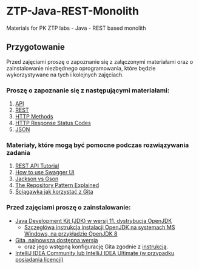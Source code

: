 # ZTP-Java-REST-Monolith
Materials for PK ZTP labs - Java - REST based monolith

## Przygotowanie

Przed zajęciami proszę o zapoznanie się z załączonymi materiałami oraz o zainstalowanie niezbędnego oprogramowania, które będzie wykorzystywane na tych i kolejnych zajęciach.

### Proszę o zapoznanie się z następującymi materiałami:

1. [API](https://pl.wikipedia.org/wiki/Interfejs_programowania_aplikacji)
1. [REST](https://www.ics.uci.edu/~fielding/pubs/dissertation/rest_arch_style.htm)
1. [HTTP Methods](https://developer.mozilla.org/en-US/docs/Web/HTTP/Methods)
1. [HTTP Response Status Codes](https://developer.mozilla.org/en-US/docs/Web/HTTP/Status)
1. [JSON](http://www.json.org/json-pl.html)

### Materiały, które mogą być pomocne podczas rozwiązywania zadania

1. [REST API Tutorial](https://restfulapi.net/)
1. [How to use Swagger UI](https://idratherbewriting.com/learnapidoc/pubapis_swagger.html)
1. [Jackson vs Gson](https://www.baeldung.com/jackson-vs-gson)
1. [The Repository Pattern Explained](https://blog.sapiensworks.com/post/2014/06/02/The-Repository-Pattern-For-Dummies.aspx)
1. [Ściągawka jak korzystać z Gita](https://training.github.com/downloads/pl/github-git-cheat-sheet)
###  Przed zajęciami proszę o zainstalowanie:

* [Java Development Kit (JDK) w wersji 11, dystrybucja OpenJDK](https://openjdk.java.net/install/)
  * [Szczegłówa instrukcja instalacji OpenJDK na systemach MS Windows, na przykładzie OpenJDK 8](https://techoral.com/blog/java/openjdk-install-windows.html)
* [Gita, najnowsza dostępna wersja](https://git-scm.com/book/en/v2/Getting-Started-Installing-Git)
  * oraz jego wstępną konfigurację Gita zgodnie z [instrukcją](https://git-scm.com/book/pl/v2/Pierwsze-kroki-Wst%C4%99pna-konfiguracja-Git).
* [IntelliJ IDEA Community lub IntelliJ IDEA Ultimate (w przypadku posiadania licencji)](https://www.jetbrains.com/idea/download/)

